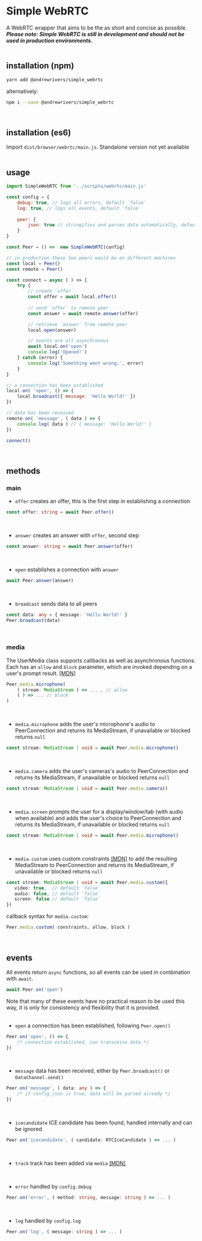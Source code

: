 # Simple WebRTC
A WebRTC wrapper that aims to be the as short and concise as possible.<br>
***Please note: Simple WebRTC is still in development and should not be used in production environments.***
<br><br>


## installation (npm)

```bash
yarn add @andrewrivers/simple_webrtc
```

alternatively:

```bash
npm i --save @andrewrivers/simple_webrtc
```
<br>


## installation (es6)
Import `dist/browser/webrtc/main.js`. Standalone version not yet available<br>
<br>


## usage
```js
import SimpleWebRTC from '../scripts/webrtc/main.js'

const config = {
    debug: true, // logs all errors, default `false`
    log: true, // logs all events, default `false`
    
    peer: {
        json: true // stringifies and parses data automatically, default `true`
    }
}

const Peer = () =>  new SimpleWebRTC(config)

// in production these two peers would be on different machines
const local = Peer()
const remote = Peer()

const connect = async ( ) => {
    try {
        // create `offer`
        const offer = await local.offer()
        
        // send `offer` to remote peer
        const answer = await remote.answer(offer)

        // retrieve `answer` from remote peer
        local.open(answer)

        // events are all asynchronous
        await local.on('open')
        console.log('Opened!')
    } catch (error) {
        console.log('Something went wrong.', error)
    }
}

// a connection has been established
local.on( 'open', () => {
    local.broadcast({ message: 'Hello World!' })
})

// data has been received
remote.on( 'message', ( data ) => {
    console.log( data ) // { message: 'Hello World!' }
})

connect()
```
<br>

## methods


### main

* `offer` creates an offer, this is the first step in establishing a connection
```ts
const offer: string = await Peer.offer()
```
<br>

* `answer` creates an answer with `offer`, second step
```ts
const answer: string = await Peer.answer(offer)
```
<br>

* `open` establishes a connection with `answer`
```ts
await Peer.answer(answer)
```
<br>

* `broadcast` sends data to all peers
```ts
const data: any = { message: 'Hello World!' }
Peer.broadcast(data)
```
<br>


### media

The UserMedia class supports callbacks as well as asynchronous functions. Each has an `allow` and `block` parameter, which are invoked depending on a user's prompt result. [[MDN]](https://developer.mozilla.org/en-US/docs/Web/API/MediaDevices/getUserMedia) 

```ts
Peer.media.microphone( 
    ( stream: MediaStream ) => ... , // allow
    ( ) => ... // block
)
```
<br>


* `media.microphone` adds the user's microphone's audio to PeerConnection and returns its MediaStream, if unavailable or blocked returns `null`
```ts
const stream: MediaStream | void = await Peer.media.microphone()
```
<br>


* `media.camera` adds the user's cameras's audio to PeerConnection and returns its MediaStream, if unavailable or blocked returns `null`
```ts
const stream: MediaStream | void = await Peer.media.camera()
```
<br>


* `media.screen` prompts the user for a display/window/tab (with audio when available) and adds the user's choice to PeerConnection and returns its MediaStream, if unavailable or blocked returns `null`
```ts
const stream: MediaStream | void = await Peer.media.microphone()
```
<br>

* `media.custom` uses custom constraints [[MDN]](https://developer.mozilla.org/en-US/docs/Web/API/MediaStreamConstraints) to add the resulting MediaStream to PeerConnection and returns its MediaStream, if unavailable or blocked returns `null`

```ts
const stream: MediaStream | void = await Peer.media.custom({
   video: true,  // default `false`
   audio: false, // default `false`
   screen: false // default `false`
})
```
callback syntax for `media.custom`:
```ts
Peer.media.custom( constraints, allow, block )
```
<br>


## events

All events return `async` functions, so all events can be used in combination with `await`. 
```js
await Peer.on('open')
```
Note that many of these events have no practical reason to be used this way, it is only for consistency and flexibility that it is provided.<br>
<br>


* `open`  a connection has been established, following `Peer.open()`
```ts
Peer.on('open', () => {
    /* connection established, can transceive data */
})
```
<br>


* `message` data has been received, either by `Peer.broadcast()` or `DataChannel.send()`
```ts
Peer.on('message', ( data: any ) => {
    /* if config.json is true, data will be parsed already */
})
```
<br>


* `icecandidate` ICE candidate has been found, handled internally and can be ignored
```ts
Peer.on('icecandidate', ( candidate: RTCIceCandidate ) => ... )
```
<br>


* `track` track has been added via `media` [[MDN]](https://developer.mozilla.org/en-US/docs/Web/API/RTCPeerConnection/ontrack)<br>
<br>


* `error` handled by `config.debug`
```ts
Peer.on('error', ( method: string, message: string ) => ... )
```
<br>


* `log` handled by `config.log`
```ts
Peer.on('log', ( message: string ) => ... )
```
<br>


<br><br>

